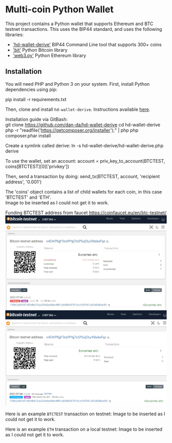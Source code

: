 # Multi-coin Python Wallet

This project contains a Python wallet that supports Ethereum and BTC testnet transactions.
This uses the BIP44 standard, and uses the following libraries:

- ['hd-wallet-derive'](https://github.com/dan-da/hd-wallet-derive) BIP44 Command Line tool that supports 300+ coins
- ['bit'](https://ofek.github.io/bit/) Python Bitcoin library
- ['web3.py'](https://github.com/ethereum/web3.py) Python Ethereum library

## Installation

You will need PHP and Python 3 on your system.
First, install Python dependencies using pip:

pip install -r requirements.txt

Then, clone and install `hd-wallet-derive`. Instructions available [here](https://github.com/dan-da/hd-wallet-derive#installation-and-running).

Installation guide via GitBash:  
git clone https://github.com/dan-da/hd-wallet-derive
cd hd-wallet-derive
php -r "readfile('https://getcomposer.org/installer');" | php
php composer.phar install

Create a symlink called derive:
ln -s hd-wallet-derive/hd-wallet-derive.php derive

To use the wallet, set an account:
account = priv_key_to_account(BTCTEST, coins[BTCTEST][0]['privkey'])

Then, send a transaction by doing:
send_tx(BTCTEST, account, 'recipient address', '0.001')

The 'coins' object contains a list of child wallets for each coin, in this case 'BTCTEST' and 'ETH'.  
Image to be inserted as I could not get it to work.

Funding BTCTEST address from faucet https://coinfaucet.eu/en/btc-testnet/
![1.FundingBitcoinTestnetUnconfirmed.jpg](images/1.FundingBitcoinTestnetUnconfirmed.jpg)
![2.FundingBitcoinTestnetConfirmed.jpg](images/2.FundingBitcoinTestnetConfirmed.jpg)

Here is an example `BTCTEST` transaction on testnet:
Image to be inserted as I could not get it to work.

Here is an example `ETH` transaction on a local testnet:
Image to be inserted as I could not get it to work.